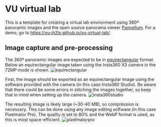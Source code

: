 # VU virtual lab
This is a template for creating a virtual lab environment using 360º panoramic images and the open source panorama viewer [Pannellum](https://pannellum.org). For a demo, go to https://vu-ih2ls.github.io/vu-virtual-lab/.
## Image capture and pre-processing
The 360º panoramic images are expected to be in [equirectangular](https://en.wikipedia.org/wiki/Equirectangular_projection) format. Below an equirectangular image taken using the Insta360 X3 camera in the 72MP mode is shown.
![equirectangular](https://github.com/vu-ih2ls/vu-virtual-lab/assets/63956556/09f2f9f0-4798-4d18-9c0d-bda2e7575783)

First, the image should be exported as an equirectangular image using the software provided with the camera (in this case Insta360 Studio). Be aware that there could be some errors in stitching the images together, so keep that in mind when setting up the camera.
![insta360studio](https://github.com/vu-ih2ls/vu-virtual-lab/assets/63956556/11c8df1c-d4de-4e8c-bd5b-0196c0b1196f)

The resulting image is likely large (~30-40 MB), so compression is necessary. This can be done using any image editing software (in this case Pixelmator Pro). The quality is set to 80% and the WebP format is used, as this is most space-efficient.
![pixelmatorpro](https://github.com/vu-ih2ls/vu-virtual-lab/assets/63956556/d522ca15-afc3-46cf-adeb-1948cd0c485d)
